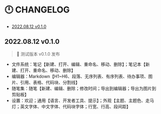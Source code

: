 # 🕛 CHANGELOG

- [2022.08.12 v0.1.0](#20220812-v010)

## 2022.08.12 v0.1.0

> 🎉 测试版本 v0.1.0 发布

- 文件系统：笔记【新建、打开、编辑、重命名、移动、删除】；笔记本【新建、打开、重命名、移动、删除】
- 编辑器：Markdown【H1~H6、段落、无序列表、有序列表、待办事项、图片、引用、表格、代码块、分割线】
- 随笔集：随笔【新建、编辑、删除；修改时间；导出到编辑器；导出为图片到剪贴板】
- 设置：欢迎；通用【语言、开发者工具、提示】；外观【主题、主题色、走马灯；英文字体、中文字体、代码块字体；行宽、行高、段间距】
